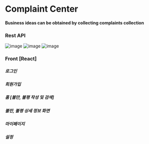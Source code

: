 # Complaint Center 
#### Business ideas can be obtained by collecting complaints collection

### Rest API
![image](https://user-images.githubusercontent.com/66655076/212582218-44410a62-4bed-4b83-a3af-8c549d1aa5a1.png)
![image](https://user-images.githubusercontent.com/66655076/212582256-6d9bcbd9-814a-44dd-86e2-ae777dd4c650.png)
![image](https://user-images.githubusercontent.com/66655076/212582128-dc49f7d7-4d15-4afc-b6b9-503cd18a1544.png)


### Front [React]
##### 로그인
##### 회원가입
##### 홈 [불만, 불평 작성 및 검색]
##### 불만, 불평 상세 정보 화면
##### 마이페이지
##### 설정
